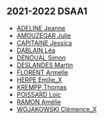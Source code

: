 ## 2021-2022 DSAA1

* [ADELINE Jeanne](https://ovgee.github.io/jeanne_adeline/)
* [AMOUZEGAR Julie](https://zuomarage.github.io/zuomarage_paysages/)
* [CAPITAINE Jessica](https://jessicacptne.github.io/labyrinthe/)
* [DABLAIN Léa](https://leadablain.github.io/lea_paysage/)
* [DENOUAL Simon](https://simondenoual.github.io/simon_paysage/)
* [DESLANDES Martin](https://marlandesdestin.github.io/MarlandesDestin_shader/)
* [FLORENT Armelle](https://Armellou.github.io/Labyrinthe/)
* [HERPE Emilie_X]()
* [KREMPP Thomas](https://lumitomate.github.io/t_krempp/)
* [POISSARD Loic](https://loacp.github.io/loac_paysage/)
* [RAMON Amélie](https://monarvis.github.io/monaryr/)
* [WOJAKOWSKI Clémence_X]()		

	
			
			
				
						
			
			
			